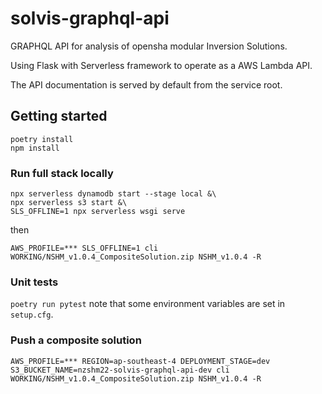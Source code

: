 # solvis-graphql-api

GRAPHQL API for analysis of opensha modular Inversion Solutions.

Using Flask with Serverless framework to operate as a AWS Lambda API.

The API documentation is served by default from the service root.


## Getting started

```
poetry install
npm install
```

### Run full stack locally

```
npx serverless dynamodb start --stage local &\
npx serverless s3 start &\
SLS_OFFLINE=1 npx serverless wsgi serve
```

then

```
AWS_PROFILE=*** SLS_OFFLINE=1 cli WORKING/NSHM_v1.0.4_CompositeSolution.zip NSHM_v1.0.4 -R
```

### Unit tests

`poetry run pytest` note that some environment variables are set in `setup.cfg`.


### Push a composite solution

```
AWS_PROFILE=*** REGION=ap-southeast-4 DEPLOYMENT_STAGE=dev S3_BUCKET_NAME=nzshm22-solvis-graphql-api-dev cli WORKING/NSHM_v1.0.4_CompositeSolution.zip NSHM_v1.0.4 -R
```